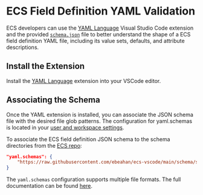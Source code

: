 # ECS Field Definition YAML Validation

ECS developers can use the [YAML Language](https://marketplace.visualstudio.com/items?itemName=redhat.vscode-yaml) Visual Studio Code extension
and the provided [`schema.json`](./schema.json) file to better understand the shape of a ECS field definition YAML file, including its value
sets, defaults, and attribute descriptions.

## Install the Extension

Install the [YAML Language](https://marketplace.visualstudio.com/items?itemName=redhat.vscode-yaml) extension into your VSCode editor.

## Associating the Schema

Once the YAML extension is installed, you can associate the JSON schema file with the desired file glob patterns. The configuration
for yaml.schemas is located in your [user and workspace settings](https://code.visualstudio.com/docs/getstarted/settings#_creating-user-and-workspace-settings).

To associate the ECS field definition JSON schema to the schema directories from the [ECS repo](https://github.com/elastic/ecs):

```json
"yaml.schemas": {
    "https://raw.githubusercontent.com/ebeahan/ecs-vscode/main/schema/schema.json": [ "schemas/*.yml", "experimental/schemas/*.yml" ]
}
```

The `yaml.schemas` configuration supports multiple file formats. The full documentation can be found [here](https://github.com/redhat-developer/vscode-yaml#associating-a-schema-to-a-glob-pattern-via-yamlschemas).